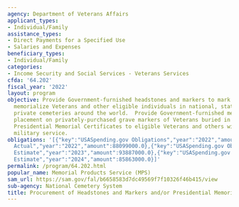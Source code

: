 ```yaml
---
agency: Department of Veterans Affairs
applicant_types:
- Individual/Family
assistance_types:
- Direct Payments for a Specified Use
- Salaries and Expenses
beneficiary_types:
- Individual/Family
categories:
- Income Security and Social Services - Veterans Services
cfda: '64.202'
fiscal_year: '2022'
layout: program
objective: Provide Government-furnished headstones and markers to mark the grave or
  memorialize Veterans and other eligible individuals in national, state/tribal, or
  private cemeteries around the world.  Provide Government-furnished medallions for
  placement on privately-purchased grave markers of Veterans buried in private cemeteries.  Provide
  Presidential Memorial Certificates to eligible Veterans and others with qualifying
  military service.
obligations: '[{"key":"USASpending.gov Obligations","year":"2022","amount":0.0},{"key":"SAM.gov
  Actual","year":"2022","amount":88099000.0},{"key":"USASpending.gov Obligations","year":"2023","amount":0.0},{"key":"SAM.gov
  Estimate","year":"2023","amount":93887000.0},{"key":"USASpending.gov Obligations","year":"2024","amount":0.0},{"key":"SAM.gov
  Estimate","year":"2024","amount":85863000.0}]'
permalink: /program/64.202.html
popular_name: Memorial Products Service (MPS)
sam_url: https://sam.gov/fal/b6658583d7dc49569f7f10326f46b415/view
sub-agency: National Cemetery System
title: Procurement of Headstones and Markers and/or Presidential Memorial Certificates
---
```

